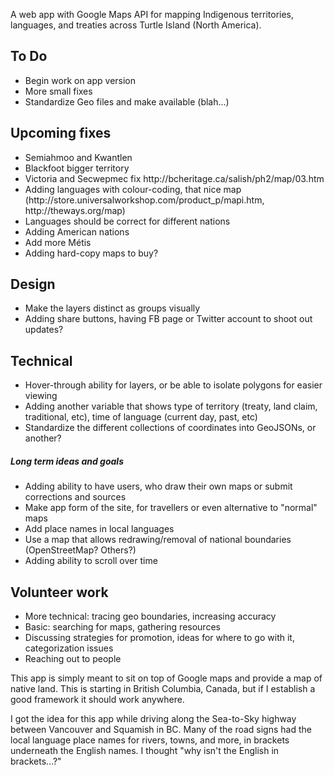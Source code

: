 A web app with Google Maps API for mapping Indigenous territories, languages, and treaties across Turtle Island (North America).

<h2>To Do</h2>
<ul>
<li>Begin work on app version</li>
<li>More small fixes</li>
<li>Standardize Geo files and make available (blah...)</li>
</ul>

<h2>Upcoming fixes</h2>
<ul>
<li>Semiahmoo and Kwantlen</li>
<li>Blackfoot bigger territory</li>
<li>Victoria and Secwepmec fix http://bcheritage.ca/salish/ph2/map/03.htm</li>
<li>Adding languages with colour-coding, that nice map (http://store.universalworkshop.com/product_p/mapi.htm, http://theways.org/map)</li>
<li>Languages should be correct for different nations</li>
<li>Adding American nations</li>
<li>Add more Métis</li>
<li>Adding hard-copy maps to buy?</li>
</ul>

<h2>Design</h2>
<ul>
<li>Make the layers distinct as groups visually</li>
<li>Adding share buttons, having FB page or Twitter account to shoot out updates?</li>
</ul>

<h2>Technical</h2>
<ul>
<li>Hover-through ability for layers, or be able to isolate polygons for easier viewing</li>
<li>Adding another variable that shows type of territory (treaty, land claim, traditional, etc), time of language (current day, past, etc)</li>
<li>Standardize the different collections of coordinates into GeoJSONs, or another? </li>
</ul>

<h5>Long term ideas and goals</h5>
<ul>
<li>Adding ability to have users, who draw their own maps or submit corrections and sources</li>
<li>Make app form of the site, for travellers or even alternative to "normal" maps</li>
<li>Add place names in local languages</li>
<li>Use a map that allows redrawing/removal of national boundaries (OpenStreetMap? Others?) </li>
<li>Adding ability to scroll over time</li>
</ul>

<h2>Volunteer work</h2>
<ul>
  <li>More technical: tracing geo boundaries, increasing accuracy</li>
  <li>Basic: searching for maps, gathering resources</li>
  <li>Discussing strategies for promotion, ideas for where to go with it, categorization issues</li>
  <li>Reaching out to people</li>
</ul>

<p>This app is simply meant to sit on top of Google maps and provide a map of native land. This is starting in British Columbia, Canada, but if I establish a good framework it should work anywhere.</p>
<p>I got the idea for this app while driving along the Sea-to-Sky highway between Vancouver and Squamish in BC. Many of the road signs had the local language place names for rivers, towns, and more, in brackets underneath the English names. I thought "why isn't the English in brackets...?"</p>
